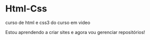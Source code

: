 # Html-Css
 curso de html e css3 do curso em video

Estou aprendendo a criar sites e agora vou gerenciar repositórios!